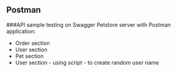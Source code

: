 ## Postman
###API sample testing on Swagger Petstore server with Postman application:
- Order section
- User section
- Pet section
- User section - using script - to create random user name
